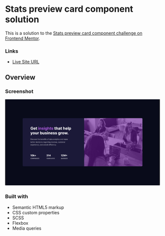 # Stats preview card component solution

This is a solution to the [Stats preview card component challenge on Frontend Mentor](https://www.frontendmentor.io/challenges/stats-preview-card-component-8JqbgoU62).

### Links
- [Live Site URL](https://naumov-nikita.github.io/card-component/)


## Overview

### Screenshot
![](images\scrS.png)

### Built with

- Semantic HTML5 markup
- CSS custom properties
- SCSS 
- Flexbox
- Media queries  



